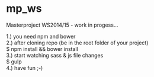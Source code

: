 mp_ws
=====

Masterproject WS2014/15 - work in progess...

1.) you need npm and bower  
2.) after cloning repo (be in the root folder of your project)  
    $ npm install && bower install  
3.) start watching sass & js file changes  
	$ gulp  
4.) have fun ;-)

